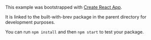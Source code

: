 This example was bootstrapped with [Create React App](https://github.com/facebook/create-react-app).

It is linked to the built-with-brev package in the parent directory for development purposes.

You can run `npm install` and then `npm start` to test your package.

